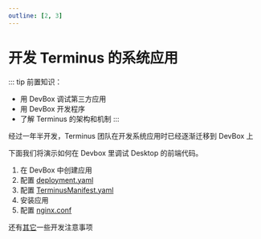 ```yaml
---
outline: [2, 3]
---
```


# 开发 Terminus 的系统应用

::: tip
前置知识：

- 用 DevBox 调试第三方应用
- 用 DevBox 开发程序
- 了解 Terminus 的架构和机制
  :::

经过一年半开发，Terminus 团队在开发系统应用时已经逐渐迁移到 DevBox 上

下面我们将演示如何在 Devbox 里调试 Desktop 的前端代码。

1. 在 DevBox 中创建应用
2. 配置 [deployment.yaml](./deployment)
3. 配置 [TerminusManifest.yaml](./terminus-manifest)
4. 安装应用
5. 配置 [nginx.conf](./install)

还有[其它](./other)一些开发注意事项
